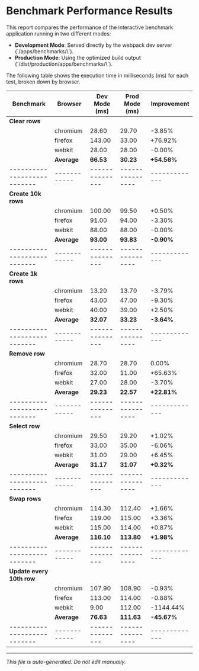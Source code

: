 # Benchmark Performance Results

This report compares the performance of the interactive benchmark application running in two different modes:
- **Development Mode**: Served directly by the webpack dev server (\`/apps/benchmarks/\\`).
- **Production Mode**: Using the optimized build output (\`/dist/production/apps/benchmarks/\\`).

The following table shows the execution time in milliseconds (ms) for each test, broken down by browser.

| Benchmark                 | Browser    | Dev Mode (ms) | Prod Mode (ms) | Improvement |
|---------------------------|------------|---------------|----------------|-------------|
| **Clear rows**               |            |               |                |             |
|                           | chromium   | 28.60         | 29.70          | -3.85%      |
|                           | firefox    | 143.00        | 33.00          | +76.92%     |
|                           | webkit     | 28.00         | 28.00          | -0.00%      |
|                           | **Average**| **66.53**        | **30.23**         | **+54.56%**    |
|---------------------------|------------|---------------|----------------|-------------|
| **Create 10k rows**               |            |               |                |             |
|                           | chromium   | 100.00        | 99.50          | +0.50%      |
|                           | firefox    | 91.00         | 94.00          | -3.30%      |
|                           | webkit     | 88.00         | 88.00          | -0.00%      |
|                           | **Average**| **93.00**        | **93.83**         | **-0.90%**    |
|---------------------------|------------|---------------|----------------|-------------|
| **Create 1k rows**               |            |               |                |             |
|                           | chromium   | 13.20         | 13.70          | -3.79%      |
|                           | firefox    | 43.00         | 47.00          | -9.30%      |
|                           | webkit     | 40.00         | 39.00          | +2.50%      |
|                           | **Average**| **32.07**        | **33.23**         | **-3.64%**    |
|---------------------------|------------|---------------|----------------|-------------|
| **Remove row**               |            |               |                |             |
|                           | chromium   | 28.70         | 28.70          | 0.00%       |
|                           | firefox    | 32.00         | 11.00          | +65.63%     |
|                           | webkit     | 27.00         | 28.00          | -3.70%      |
|                           | **Average**| **29.23**        | **22.57**         | **+22.81%**    |
|---------------------------|------------|---------------|----------------|-------------|
| **Select row**               |            |               |                |             |
|                           | chromium   | 29.50         | 29.20          | +1.02%      |
|                           | firefox    | 33.00         | 35.00          | -6.06%      |
|                           | webkit     | 31.00         | 29.00          | +6.45%      |
|                           | **Average**| **31.17**        | **31.07**         | **+0.32%**    |
|---------------------------|------------|---------------|----------------|-------------|
| **Swap rows**               |            |               |                |             |
|                           | chromium   | 114.30        | 112.40         | +1.66%      |
|                           | firefox    | 119.00        | 115.00         | +3.36%      |
|                           | webkit     | 115.00        | 114.00         | +0.87%      |
|                           | **Average**| **116.10**        | **113.80**         | **+1.98%**    |
|---------------------------|------------|---------------|----------------|-------------|
| **Update every 10th row**               |            |               |                |             |
|                           | chromium   | 107.90        | 108.90         | -0.93%      |
|                           | firefox    | 113.00        | 114.00         | -0.88%      |
|                           | webkit     | 9.00          | 112.00         | -1144.44%   |
|                           | **Average**| **76.63**        | **111.63**         | **-45.67%**    |
|---------------------------|------------|---------------|----------------|-------------|

---

*This file is auto-generated. Do not edit manually.*
